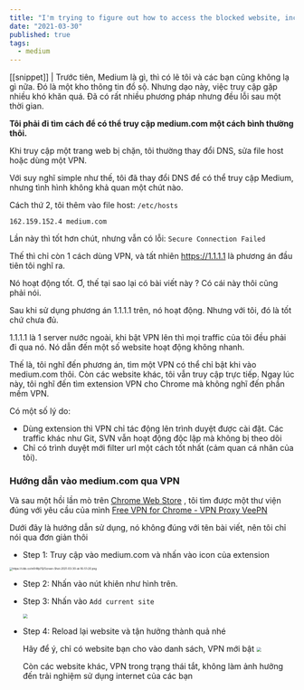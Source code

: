 ```yaml
---
title: "I'm trying to figure out how to access the blocked website, include Medium"
date: "2021-03-30"
published: true
tags:
  - medium
---
```


[[snippet]]
| Trước tiên, Medium là gì, thì có lẽ tôi và các bạn cũng không lạ gì nữa. Đó là một kho thông tin đồ sộ. Nhưng dạo này, việc truy cập gặp nhiều khó khăn quá. Đã có rất nhiều phương pháp nhưng đều lỗi sau một thời gian.



**Tôi phải đi tìm cách để có thể truy cập medium.com một cách bình thường thôi.**

Khi truy cập một trang web bị chặn, tôi thường thay đổi DNS, sửa file host hoặc dùng một VPN.

Với suy nghĩ simple như thế, tôi đã thay đổi DNS để có thể truy cập Medium, nhưng tình hình không khả quan một chút nào.

Cách thứ 2, tôi thêm vào file host: `/etc/hosts`

```
162.159.152.4 medium.com
```

Lần này thì tốt hơn chút, nhưng vẫn có lỗi: `Secure Connection Failed`

Thế thì chỉ còn 1 cách dùng VPN, và tất nhiên https://1.1.1.1 là phương án đầu tiên tôi nghĩ ra.

Nó hoạt động tốt. Ơ, thế tại sao lại có bài viết này ? Có cái này thôi cũng phải nói.



Sau khi sử dụng phương án 1.1.1.1 trên, nó hoạt động. Nhưng với tôi, đó là tốt chứ chưa đủ.

1.1.1.1 là 1 server nước ngoài, khi bật VPN lên thì mọi traffic của tôi đều phải đi qua nó. Nó dẫn đến một số website hoạt động không nhanh.

Thế là, tôi nghĩ đến phương án, tìm một VPN có thể chỉ bật khi vào medium.com thôi. Còn các website khác, tôi vẫn truy cập trực tiếp. Ngay lúc này, tôi nghĩ đến tìm extension VPN cho Chrome mà không nghĩ đến phần mềm VPN.

Có một số lý do:

- Dùng extension thì VPN chỉ tác động lên trình duyệt được cài đặt. Các traffic khác như Git, SVN vẫn hoạt động độc lập mà không bị theo dõi
- Chỉ có trình duyệt mới filter url một cách tốt nhất (cảm quan cá nhân của tôi).



### Hướng dẫn vào medium.com qua VPN

Và sau một hồi lần mò trên [Chrome Web Store](https://chrome.google.com/webstore/category/extensions?hl=en) , tôi tìm được một thư viện đúng với yêu cầu của mình [Free VPN for Chrome - VPN Proxy VeePN](https://chrome.google.com/webstore/detail/free-vpn-for-chrome-vpn-p/majdfhpaihoncoakbjgbdhglocklcgno)

Dưới đây là hướng dẫn sử dụng, nó không đúng với tên bài viết, nên tôi chỉ nói qua đơn giản thôi

- Step 1: Truy cập vào medium.com và nhấn vào icon của extension

<img src="https://i.ibb.co/mFrWp7Q/Screen-Shot-2021-03-30-at-16-51-20.png" alt="https://i.ibb.co/mFrWp7Q/Screen-Shot-2021-03-30-at-16-51-20.png" style="zoom:33%;" />

- Step 2: Nhấn vào nút khiên như hình trên.

- Step 3: Nhấn vào `Add current site`

  <img src="https://i.ibb.co/nLddXZw/Screen-Shot-2021-03-30-at-16-59-26.png" style="zoom:50%;" />

- Step 4: Reload lại website và tận hưởng thành quả nhé

  Hãy để ý, chỉ có website bạn cho vào danh sách, VPN mới bật <img src="https://i.ibb.co/XxW7Yz4/Screen-Shot-2021-03-30-at-17-02-28.png" style="zoom: 50%;" />

  Còn các website khác, VPN trong trạng thái tắt, không làm ảnh hưởng đến trải nghiệm sử dụng internet của các bạn
